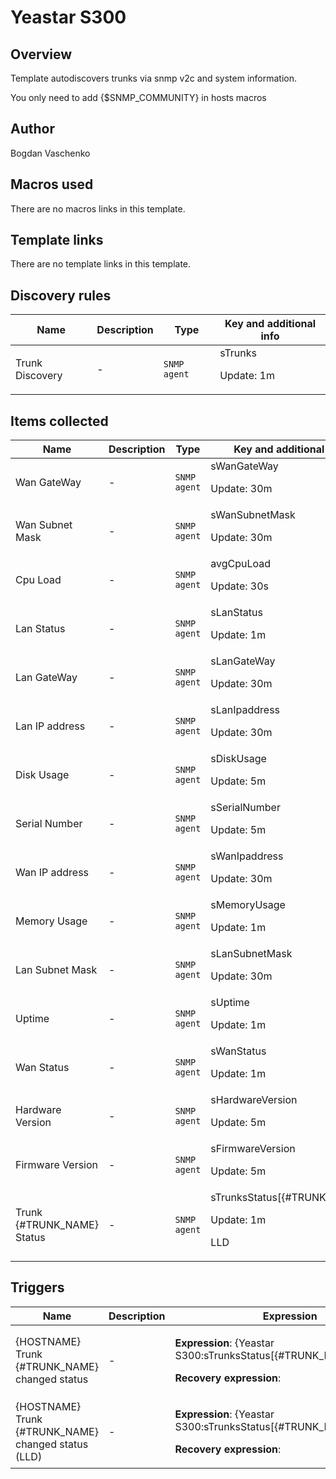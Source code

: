 # Yeastar S300

## Overview

Template autodiscovers trunks via snmp v2c and system information.


 


You only need to add {$SNMP\_COMMUNITY} in hosts macros



## Author

Bogdan Vaschenko

## Macros used

There are no macros links in this template.

## Template links

There are no template links in this template.

## Discovery rules

|Name|Description|Type|Key and additional info|
|----|-----------|----|----|
|Trunk Discovery|<p>-</p>|`SNMP agent`|sTrunks<p>Update: 1m</p>|
## Items collected

|Name|Description|Type|Key and additional info|
|----|-----------|----|----|
|Wan GateWay|<p>-</p>|`SNMP agent`|sWanGateWay<p>Update: 30m</p>|
|Wan Subnet Mask|<p>-</p>|`SNMP agent`|sWanSubnetMask<p>Update: 30m</p>|
|Cpu Load|<p>-</p>|`SNMP agent`|avgCpuLoad<p>Update: 30s</p>|
|Lan Status|<p>-</p>|`SNMP agent`|sLanStatus<p>Update: 1m</p>|
|Lan GateWay|<p>-</p>|`SNMP agent`|sLanGateWay<p>Update: 30m</p>|
|Lan IP address|<p>-</p>|`SNMP agent`|sLanIpaddress<p>Update: 30m</p>|
|Disk Usage|<p>-</p>|`SNMP agent`|sDiskUsage<p>Update: 5m</p>|
|Serial Number|<p>-</p>|`SNMP agent`|sSerialNumber<p>Update: 5m</p>|
|Wan IP address|<p>-</p>|`SNMP agent`|sWanIpaddress<p>Update: 30m</p>|
|Memory Usage|<p>-</p>|`SNMP agent`|sMemoryUsage<p>Update: 1m</p>|
|Lan Subnet Mask|<p>-</p>|`SNMP agent`|sLanSubnetMask<p>Update: 30m</p>|
|Uptime|<p>-</p>|`SNMP agent`|sUptime<p>Update: 1m</p>|
|Wan Status|<p>-</p>|`SNMP agent`|sWanStatus<p>Update: 1m</p>|
|Hardware Version|<p>-</p>|`SNMP agent`|sHardwareVersion<p>Update: 5m</p>|
|Firmware Version|<p>-</p>|`SNMP agent`|sFirmwareVersion<p>Update: 5m</p>|
|Trunk {#TRUNK_NAME} Status|<p>-</p>|`SNMP agent`|sTrunksStatus[{#TRUNK_INDEX}]<p>Update: 1m</p><p>LLD</p>|
## Triggers

|Name|Description|Expression|Priority|
|----|-----------|----------|--------|
|{HOSTNAME} Trunk {#TRUNK_NAME} changed status|<p>-</p>|<p>**Expression**: {Yeastar S300:sTrunksStatus[{#TRUNK_INDEX}].diff()}=1</p><p>**Recovery expression**: </p>|high|
|{HOSTNAME} Trunk {#TRUNK_NAME} changed status (LLD)|<p>-</p>|<p>**Expression**: {Yeastar S300:sTrunksStatus[{#TRUNK_INDEX}].diff()}=1</p><p>**Recovery expression**: </p>|high|
